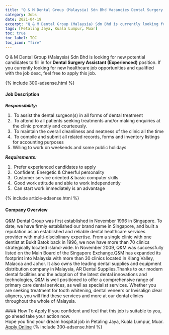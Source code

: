 ```yaml
---
title: "Q & M Dental Group (Malaysia) Sdn Bhd Vacancies Dental Surgery Assistant (Experienced)" 
category: Jobs 
date: 2021-04-19 
excerpt: "Q & M Dental Group (Malaysia) Sdn Bhd is currently looking for suitable person to fill in the Dental Surgery Assistant (Experienced) which positioned at Petaling Jaya, Kuala Lumpur, Muar" 
tags: [Petaling Jaya, Kuala Lumpur, Muar] 
toc: true 
toc_label: TOC 
toc_icon: "fire" 
--- 
```


<p>Q & M Dental Group (Malaysia) Sdn Bhd is looking for new potential candidates to fill in for <b>Dental Surgery Assistant (Experienced)</b> position. If you currently looking for new healthcare job opportunities and qualified with the job desc, feel free to apply this job.
</p>{% include 300-adsense.html %} 
<div><div><h4>Job Description</h4></div><div><div><span><div><p><strong><em>Responsibility:</em></strong></p><ol><li>&#160;To assist the dental surgeon(s) in all forms of dental treatment</li><li>&#160;To attend to all patients seeking treatments and/or making enquiries at the clinic promptly and courteously.</li><li>&#160;To maintain the overall cleanliness and neatness of the clinic all the time</li><li>&#160;To compile and submit all related records, forms and inventory listings for accounting purposes</li><li>Willing to work on weekends and some public holidays</li></ol><p><strong><em>Requirements:</em></strong></p><ol><li>&#160;Prefer experienced candidates to apply</li><li>&#160;Confident, Energetic &amp; Cheerful personality</li><li>&#160;Customer service oriented &amp; basic computer skills</li><li>&#160;Good work attitude and able to work independently</li><li>&#160;Can start work immediately is an advantage</li></ol></div></span></div></div></div> 
{% include article-adsense.html %} 
<div><div><h4>Company Overview</h4></div><div><div><span><div><p>Q&amp;M Dental Group was first established in November 1996 in Singapore. To date, we have firmly established our brand name in Singapore, and built a reputation as an established and reliable dental healthcare services provider with multi-disciplinary expertise. From a single clinic with one dentist at Bukit Batok back in 1996, we now have more than 70 clinics strategically located island-wide. In November 2009, Q&amp;M was successfully listed on the Main Board of the Singapore Exchange.Q&amp;M has expanded its footprint into Malaysia with more than 30 clinics located in Klang Valley, Malacca and Johor. It also owns the leading dental supplies and equipment distribution company in Malaysia,&#160;AR Dental Supplies.Thanks to our modern dental facilities and the adoption of the latest dental innovations and technologies, Q&amp;M is well positioned to offer a comprehensive range of primary care dental services, as well as specialist services. Whether you are seeking treatment for tooth whitening, dental veneers or Invisalign clear aligners, you will find these services and more at our dental clinics throughout the whole of Malaysia.</p></div></span></div></div></div> 
#### How To Apply 
If you confident and feel that this job is suitable to you, go ahead take your action now. <br/> 
Hope you find your dream hospital job in Petaling Jaya, Kuala Lumpur, Muar. <br/> 
<a href="https://www.jobstreet.com.my/en/job/dental-surgery-assistant-experienced-4541699?jobId=jobstreet-my-job-4541699" class="btn btn--warning" target="_blank" rel="nofollow noopenner">Apply Online</a> 
{% include 300-adsense.html %} 